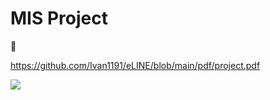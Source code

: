# MIS Project 
🔎 

https://github.com/Ivan1191/eLINE/blob/main/pdf/project.pdf
 
![](https://github.com/Ivan1191/eLINE/blob/main/pdf/pic1.jpg)

